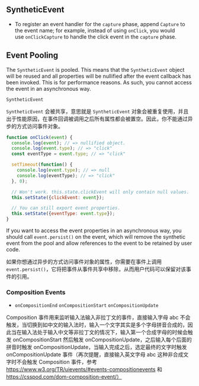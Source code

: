 
## SyntheticEvent


- To register an event handler for the `capture` phase, append `Capture` to the event name; for example, instead of using `onClick`, you would use `onClickCapture` to handle the click event in the `capture` phase.

## Event Pooling

The `SyntheticEvent` is pooled. This means that the `SyntheticEvent` object will be reused and all properties will be nullified after the event callback has been invoked. This is for performance reasons. As such, you cannot access the event in an asynchronous way.

`SyntheticEvent` 

`SyntheticEvent` 会被共享，意思就是 `SyntheticEvent` 对象会被重复使用，并且出于性能原因，在事件回调被调用之后所有属性都会被置空。因此，你不能通过异步的方式访问事件对象。

```js
function onClick(event) {
  console.log(event); // => nullified object.
  console.log(event.type); // => "click"
  const eventType = event.type; // => "click"

  setTimeout(function() {
    console.log(event.type); // => null
    console.log(eventType); // => "click"
  }, 0);

  // Won't work. this.state.clickEvent will only contain null values.
  this.setState({clickEvent: event});

  // You can still export event properties.
  this.setState({eventType: event.type});
}
```

If you want to access the event properties in an asynchronous way, you should call `event.persist()` on the event, which will remove the synthetic event from the pool and allow references to the event to be retained by user code.

如果你想通过异步的方式访问事件对象的属性，你需要在事件上调用 `event.persist()`，它将把事件从事件共享中移除，从而用户代码可以保留对该事件的引用。

### Composition Events
  - `onCompositionEnd` `onCompositionStart` `onCompositionUpdate`

Composition 事件用来监听输入法输入非拉丁文的事件，直接输入字母 abc 不会触发，当切换到如中文的输入法时，输入一个文字其实是多个字母拼音合成的，因此当在输入法处于输入中文等非拉丁文的情况下，输入第一个合成字母的时候会触发 onCompositionStart 然后触发 onCompositionUpdate，之后输入每个后面的拼音时触发 onCompositionUpdate，当输入完成之后，选定最终的文字时触发 onCompositionUpdate 事件（再次提醒，直接输入英文字母 abc 这种非合成文字时不会触发 Composition 事件，参考 https://www.w3.org/TR/uievents/#events-compositionevents 和 https://csspod.com/dom-composition-event/）
